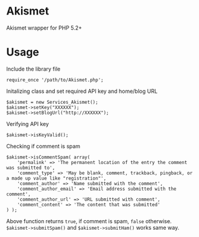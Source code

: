 Akismet
===============

Akismet wrapper for PHP 5.2+

Usage
=====

Include the library file

	require_once '/path/to/Akismet.php';
	
Initalizing class and set required API key and home/blog URL

    $akismet = new Services_Akismet();
	$akismet->setKey("XXXXXX");
	$akismet->setBlogUrl("http://XXXXXX");

Verifying API key

    $akismet->isKeyValid();

Checking if comment is spam

    $akismet->isCommentSpam( array( 
        'permalink' => 'The permanent location of the entry the comment was submitted to',
        'comment_type' => 'May be blank, comment, trackback, pingback, or a made up value like "registration"',
        'comment_author' => 'Name submitted with the comment',
        'comment_author_email' => 'Email address submitted with the comment',
        'comment_author_url' => 'URL submitted with comment',
        'comment_content' => 'The content that was submitted'
    ) );

Above function returns `true`, if comment is spam, `false` otherwise. 
`$akismet->submitSpam()` and `$akismet->submitHam()` works same way.
